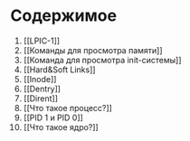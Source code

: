 # Содержимое
1. [[LPIC-1]]
2. [[Команды для просмотра памяти]]
3. [[Команда для просмотра init-системы]]
4. [[Hard&Soft Links]]
5. [[Inode]]
6. [[Dentry]]
7. [[Dirent]]
8. [[Что такое процесс?]]
9. [[PID 1 и PID 0]]
10. [[Что такое ядро?]]